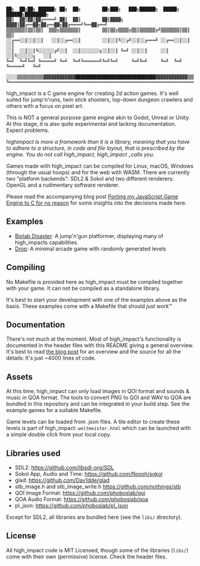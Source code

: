     ██╗  ██╗██╗ ██████╗ ██╗  ██╗        ██╗███╗   ███╗██████╗  █████╗  ██████╗████████╗
    ▓▓║  ▓▓║▓▓║▓▓╔════╝ ▓▓║  ▓▓║        ▓▓║▓▓▓▓╗ ▓▓▓▓║▓▓╔══▓▓╗▓▓╔══▓▓╗▓▓╔════╝╚══▓▓╔══╝
    ▒▒▒▒▒▒▒║▒▒║▒▒║  ▒▒▒╗▒▒▒▒▒▒▒║        ▒▒║▒▒╔▒▒▒▒╔▒▒║▒▒▒▒▒▒╔╝▒▒▒▒▒▒▒║▒▒║        ▒▒║
    ░░╔══░░║░░║░░║   ░░║░░╔══░░║        ░░║░░║╚░░╔╝░░║░░╔═══╝ ░░╔══░░║░░║        ░░║
    ░░║  ░░║░░║╚░░░░░░╔╝░░║  ░░║░░░░░░░╗░░║░░║ ╚═╝ ░░║░░║     ░░║  ░░║╚░░░░░░╗   ░░║
    ╚═╝  ╚═╝╚═╝ ╚═════╝ ╚═╝  ╚═╝╚══════╝╚═╝╚═╝     ╚═╝╚═╝     ╚═╝  ╚═╝ ╚═════╝   ╚═╝

    ░░░░▒▒▒▒▒▒▒▒▒▒▓▓▓▓▓▓▓▓▓▓▓▓██████████████████████████████▓▓▓▓▓▓▓▓▓▓▓▓▒▒▒▒▒▒▒▒▒▒░░░░╗
    ╚═════════════════════════════════════════════════════════════════════════════════╝

high_impact is a C game engine for creating 2d action games. It's well suited
for jump'n'runs, twin stick shooters, top-down dungeon crawlers and others with
a focus on pixel art.

This is NOT a general purpose game engine akin to Godot, Unreal or Unity. At
this stage, it is also quite experimental and lacking documentation. Expect
problems.

high*impact is more a framework than it is a library, meaning that you have to
adhere to a structure, in code and file layout, that is prescribed by the
engine. You do not call high_impact, high_impact \_calls you*.

Games made with high_impact can be compiled for Linux, macOS, Windows (through
the usual hoops) and for the web with WASM. There are currently two "platform
backends": SDL2 & Sokol and two different renderers: OpenGL and a rudimentary
software renderer.

Please read the accompanying blog post [Porting my JavaScript Game Engine to
C for no reason](https://phoboslab.org/log/2024/08/high_impact) for
some insights into the decisions made here.

## Examples

- [Biolab Disaster](https://github.com/phoboslab/high_biolab): A jump'n'gun
  platformer, displaying many of high_impacts capabilities.
- [Drop](https://github.com/phoboslab/high_drop): A minimal arcade game with
  randomly generated levels

## Compiling

No Makefile is provided here as high_impact must be compiled together with your
game. It can not be compiled as a standalone library.

It's best to start your development with one of the examples above as the basis.
These examples come with a Makefile that should *just work*™

## Documentation

There's not much at the moment. Most of high_impact's functionality is
documented in the header files with this README giving a general overview.
It's best to read [the blog post](https://phoboslab.org/log/2024/08/high_impact)
for an overview and the source for all the details: It's just ~4000 lines of
code.

## Assets

At this time, high_impact can only load images in QOI format and sounds & music
in QOA format. The tools to convert PNG to QOI and WAV to QOA are bundled in
this repository and can be integrated in your build step. See the example games
for a suitable Makefile.

Game levels can be loaded from .json files. A tile editor to create these levels
is part of high_impact: `weltmeister.html` which can be launched with a simple
double click from your local copy.

## Libraries used

- SDL2: https://github.com/libsdl-org/SDL
- Sokol App, Audio and Time: https://github.com/floooh/sokol
- glad: https://github.com/Dav1dde/glad
- stb_image.h and stb_image_write.h https://github.com/nothings/stb
- QOI Image Format: https://github.com/phoboslab/qoi
- QOA Audio Format: https://github.com/phoboslab/qoa
- pl_json: https://github.com/phoboslab/pl_json

Except for SDL2, all libraries are bundled here (see the `libs/` directory).

## License

All high_impact code is MIT Licensed, though some of the libraries (`libs/`)
come with their own (permissive) license. Check the header files.
